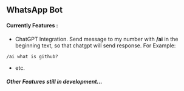 ## WhatsApp Bot

#### Currently Features :
- ChatGPT Integration. Send message to my number with **/ai** in the beginning text, so that chatgpt will send response. For Example:

``/ai what is github?``
- etc.

##### Other Features still in development...